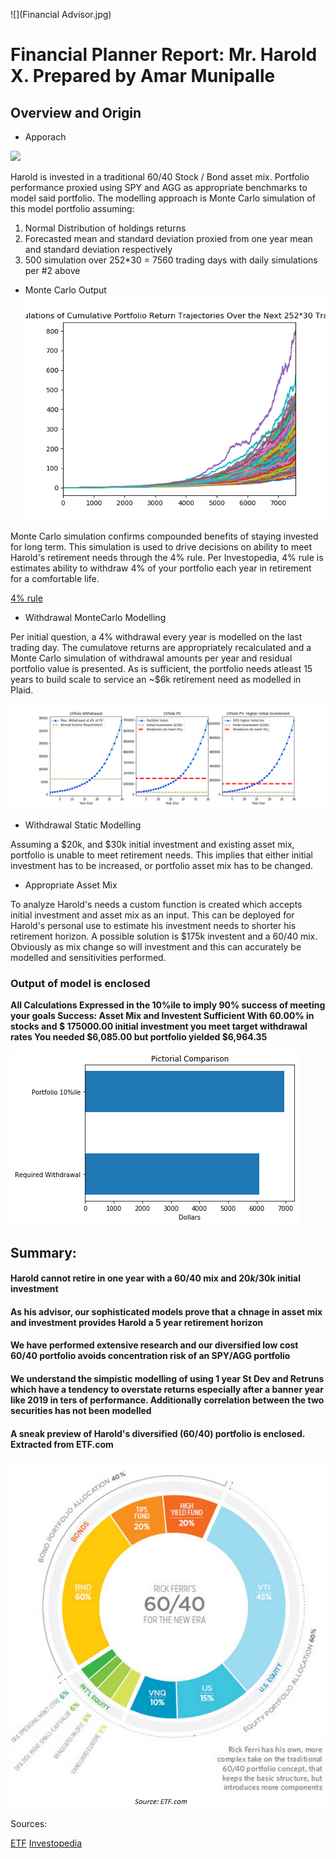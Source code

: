 ![](Financial Advisor.jpg)

# Financial Planner Report: Mr. Harold X. Prepared by Amar Munipalle

## Overview and Origin

* Apporach

![](logo-cropped-11.png)

Harold is invested in a traditional 60/40 Stock / Bond asset mix. Portfolio performance proxied using SPY and AGG as appropriate benchmarks to model said portfolio.
The modelling approach is Monte Carlo simulation of this model portfolio assuming:
1. Normal Distribution of holdings returns
2. Forecasted mean and standard deviation proxied from one year mean and standard deviation respectively
3. 500 simulation over 252*30 = 7560 trading days with daily simulations per #2 above

* Monte Carlo Output
![](MonteCarloSim.png)

Monte Carlo simulation confirms compounded benefits of staying invested for long term. This simulation is used to drive decisions on ability to meet Harold's retirement needs through the 4% rule. Per Investopedia, 4% rule is estimates ability to withdraw 4% of your portfolio each year in retirement for a comfortable life. 

[4% rule](https://www.investopedia.com/terms/f/four-percent-rule.asp#:~:text=Key%20Takeaways,over%20a%2050%2Dyear%20period)

* Withdrawal MonteCarlo Modelling

Per initial question, a 4% withdrawal every year is modelled on the last trading day. The cumulatove returns are appropriately recalculated and a Monte Carlo simulation of withdrawal amounts per year and residual portfolio value is presented. As is sufficient, the portfolio needs atleast 15 years to build scale to service an ~$6k retirement need as modelled in Plaid.

![](WithdrawalOptions.png)


* Withdrawal Static Modelling

Assuming a $20k, and $30k initial investment and existing asset mix, portfolio is unable to meet retirement needs. This implies that either initial investment has to be increased, or portfolio asset mix has to be changed.

* Appropriate Asset Mix

To analyze Harold's needs a custom function is created which accepts initial investment and asset mix as an input. This can be deployed for Harold's personal use to estimate his investment needs to shorter his retirement horizon. A possible solution is $175k investent and a 60/40 mix. Obviously as mix change so will investment and this can accurately be modelled and sensitivities performed.

### Output of model is enclosed

**All Calculations Expressed in the 10%ile to imply 90% success of meeting your goals
Success: Asset Mix and Investent Sufficient
With 60.00% in stocks and $ 175000.00 initial investment you meet target withdrawal rates
You needed $6,085.00 but portfolio yielded $6,964.35**

![](Withdrawal_Output.png)

## Summary:
#### Harold cannot retire in one year with a 60/40 mix and $20k/$30k initial investment
#### As his advisor, our sophisticated models prove that a chnage in asset mix and investment provides Harold a 5 year retirement horizon
#### We have performed extensive research and our diversified low cost 60/40 portfolio avoids concentration risk of an SPY/AGG portfolio
#### We understand the simpistic modelling of using 1 year St Dev and Retruns which have a tendency to overstate returns especially after a banner year like 2019 in ters of performance. Additionally correlation between the two securities has not been modelled
#### A sneak preview of Harold's diversified (60/40) portfolio is enclosed. Extracted from ETF.com
![](ferri-60.40.png)



Sources:

[ETF](http://www.etf.com)
[Investopedia](http://www.investopedia.com)
